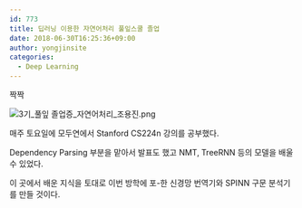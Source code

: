 ```yaml
---
id: 773
title: 딥러닝 이용한 자연어처리 풀잎스쿨 졸업
date: 2018-06-30T16:25:36+09:00
author: yongjinsite
categories:
  - Deep Learning
---
```


짝짝 

<img class="  wp-image-774 aligncenter" src="https://raw.githubusercontent.com/16Yongjin/16Yongjin.github.io/master/wp-content/uploads/2018/06/3e18480e185b5_e18491e185aee186afe1848be185b5e18781-e1848ce185a9e186afe1848be185a5e186b8e1848ce185b3e186bc_e1848ce185a1e1848be185a7.png" alt="3기_풀잎 졸업증_자연어처리_조용진.png" width="508" height="359" srcset="https://raw.githubusercontent.com/16Yongjin/16Yongjin.github.io/master/wp-content/uploads/2018/06/3e18480e185b5_e18491e185aee186afe1848be185b5e18781-e1848ce185a9e186afe1848be185a5e186b8e1848ce185b3e186bc_e1848ce185a1e1848be185a7.png 1753w, https://raw.githubusercontent.com/16Yongjin/16Yongjin.github.io/master/wp-content/uploads/2018/06/3e18480e185b5_e18491e185aee186afe1848be185b5e18781-e1848ce185a9e186afe1848be185a5e186b8e1848ce185b3e186bc_e1848ce185a1e1848be185a7-300x212.png 300w, https://raw.githubusercontent.com/16Yongjin/16Yongjin.github.io/master/wp-content/uploads/2018/06/3e18480e185b5_e18491e185aee186afe1848be185b5e18781-e1848ce185a9e186afe1848be185a5e186b8e1848ce185b3e186bc_e1848ce185a1e1848be185a7-768x543.png 768w, https://raw.githubusercontent.com/16Yongjin/16Yongjin.github.io/master/wp-content/uploads/2018/06/3e18480e185b5_e18491e185aee186afe1848be185b5e18781-e1848ce185a9e186afe1848be185a5e186b8e1848ce185b3e186bc_e1848ce185a1e1848be185a7-1024x724.png 1024w, https://raw.githubusercontent.com/16Yongjin/16Yongjin.github.io/master/wp-content/uploads/2018/06/3e18480e185b5_e18491e185aee186afe1848be185b5e18781-e1848ce185a9e186afe1848be185a5e186b8e1848ce185b3e186bc_e1848ce185a1e1848be185a7-1000x707.png 1000w, https://raw.githubusercontent.com/16Yongjin/16Yongjin.github.io/master/wp-content/uploads/2018/06/3e18480e185b5_e18491e185aee186afe1848be185b5e18781-e1848ce185a9e186afe1848be185a5e186b8e1848ce185b3e186bc_e1848ce185a1e1848be185a7-424x300.png 424w" sizes="(max-width: 508px) 100vw, 508px" />

매주 토요일에 모두연에서 Stanford CS224n 강의를 공부했다.

Dependency Parsing 부분을 맡아서 발표도 했고 NMT, TreeRNN 등의 모델을 배울 수 있었다.

이 곳에서 배운 지식을 토대로 이번 방학에 포-한 신경망 번역기와 SPINN 구문 분석기를 만들 것이다.